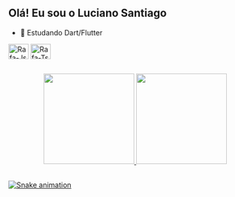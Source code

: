 ## Olá! Eu sou o Luciano Santiago

- 🌱 Estudando Dart/Flutter

<div style="display: inline_block">
  <img align="center" alt="Rafa-Js" height="30" width="40" src="https://cdn.jsdelivr.net/gh/devicons/devicon/icons/flutter/flutter-original.svg">
  <img align="center" alt="Rafa-Ts" height="30" width="40" src="https://cdn.jsdelivr.net/gh/devicons/devicon/icons/dart/dart-original.svg">
</div>

##

<div align="center">
  <a href="https://github.com/rafaballerini">
  <img height="180em" src="https://github-readme-stats.vercel.app/api?username=LuciSantiago&count_private=true&show_icons=true&theme=algolia&include_all_commits=true&count_private=true"/>
  <img height="180em" src="https://github-readme-stats.vercel.app/api/top-langs/?username=LuciSantiago&count_private=true&layout=compact&langs_count=7&theme=algolia "/>
</div>
  
##
  
<div> 
  
 ![Snake animation](https://github.com/LuciSantiago/LuciSantiago/blob/output/github-contribution-grid-snake.svg)
  
</div>



